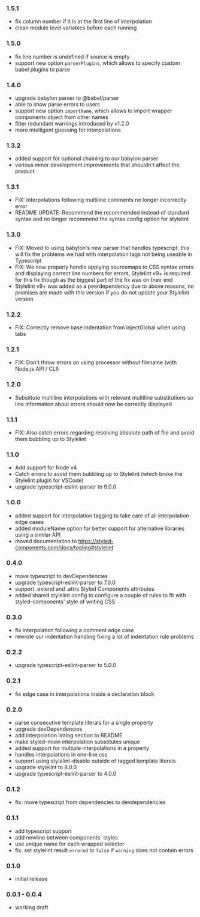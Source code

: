 ### 1.5.1
* fix column number if it is at the first line of interpolation
* clean module level variables before each running

### 1.5.0
* fix line number is undefined if source is empty
* support new option `parserPlugins`, which allows to specify custom babel plugins to parse

### 1.4.0
* upgrade babylon parser to @babel/parser
* able to show parse errors to users
* support new option `importName`, which allows to import wrapper components object from other names
* filter redundant warnings introduced by v1.2.0
* more intelligent guessing for interpolations

### 1.3.2
* added support for optional chaining to our babylon parser
* various minor development improvements that shouldn't affect the product

### 1.3.1
* FIX: Interpolations following multiline comments no longer incorrectly error
* README UPDATE: Recommend the recommended instead of standard syntax and no longer recommend the syntax config option for stylelint

### 1.3.0
* FIX: Moved to using babylon's new parser that handles typescript, this will fix the problems we had with interpolation tags not being useable in Typescript
* FIX: We now properly handle applying sourcemaps to CSS syntax errors and displaying correct line numbers for errors, Stylelint v9+ is required for this fix though as the biggest part of the fix was on their end
* Stylelint v9+ was added as a peerdependency due to above reasons, no promises are made with this version if you do not update your Stylelint version

### 1.2.2
* FIX: Correctly remove base indentation from injectGlobal when using tabs

### 1.2.1
* FIX: Don't throw errors on using processor without filename (with Node.js API / CLI)

### 1.2.0
* Substitute multiline interpolations with relevant multiline substitutions so line information about errors should now be correctly displayed

### 1.1.1
* FIX: Also catch errors regarding resolving absolute path of file and avoid them bubbling up to Stylelint

### 1.1.0
* Add support for Node v4
* Catch errors to avoid them bubbling up to Stylelint (which broke the Stylelint plugin for VSCode)
* upgrade typescript-eslint-parser to 9.0.0

### 1.0.0
* added support for interpolation tagging to take care of all interpolation edge cases
* added moduleName option for better support for alternative libraries using a similar API
* moved documentation to https://styled-components.com/docs/tooling#stylelint

### 0.4.0
* move typescript to devDependencies
* upgrade typescript-eslint-parser to 7.0.0
* support .extend and .attrs Styled Components attributes
* added shared stylelint config to configure a couple of rules to fit with styled-components’ style of writing CSS

### 0.3.0
* fix interpolation following a comment edge case
* rewrote our indentation handling fixing a lot of indentation rule problems

### 0.2.2
* upgrade typescript-eslint-parser to 5.0.0

### 0.2.1
* fix edge case in interpolations inside a declaration block

### 0.2.0
* parse consecutive template literals for a single property
* upgrade devDependencies
* add interpolation linting section to README
* make styled-mixin interpolation substitutes unique
* added support for multiple interpolations in a property
* handles interpolations in one-line css
* support using stylelint-disable outside of tagged template literals
* upgrade stylelint to 8.0.0
* upgrade typescript-eslint-parser to 4.0.0

### 0.1.2
* fix: move typescript from dependencies to devdependencies

### 0.1.1
* add typescript support
* add newline between components' styles
* use unique name for each wrapped selector
* fix: set stylelint result `errored` to `false` if `warning` does not contain errors

### 0.1.0

* initial release

### 0.0.1 - 0.0.4

* working draft
